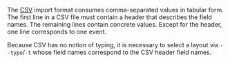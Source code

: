 The [CSV](https://en.wikipedia.org/wiki/Comma-separated_values) import format
consumes comma-separated values in tabular form. The first line in a CSV file
must contain a header that describes the field names. The remaining lines
contain concrete values. Except for the header, one line corresponds to one
event.

Because CSV has no notion of typing, it is necessary to select a layout via
`--type`/`-t` whose field names correspond to the CSV header field names.
